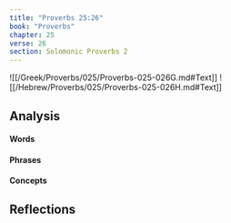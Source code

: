 ```yaml
---
title: "Proverbs 25:26"
book: "Proverbs"
chapter: 25
verse: 26
section: Solomonic Proverbs 2
---
```

![[/Greek/Proverbs/025/Proverbs-025-026G.md#Text]]
![[/Hebrew/Proverbs/025/Proverbs-025-026H.md#Text]]

## Analysis

#### Words

#### Phrases

#### Concepts

## Reflections
